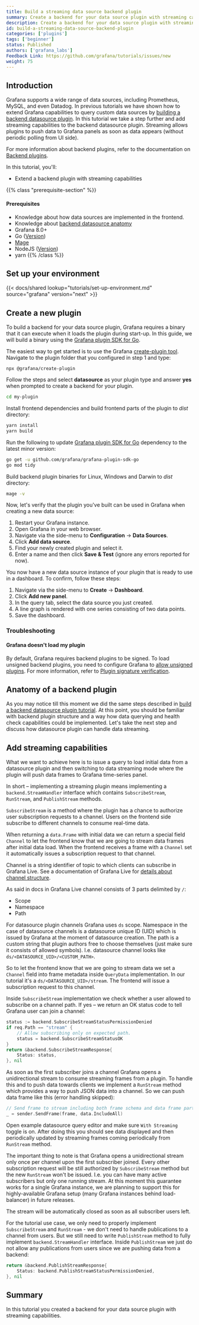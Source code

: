 ```yaml
---
title: Build a streaming data source backend plugin
summary: Create a backend for your data source plugin with streaming capabilities.
description: Create a backend for your data source plugin with streaming capabilities.
id: build-a-streaming-data-source-backend-plugin
categories: ['plugins']
tags: ['beginner']
status: Published
authors: ['grafana_labs']
Feedback Link: https://github.com/grafana/tutorials/issues/new
weight: 75
---
```


## Introduction

Grafana supports a wide range of data sources, including Prometheus, MySQL, and even Datadog. In previous tutorials we have shown how to extend Grafana capabilities to query custom data sources by [building a backend datasource plugin](/tutorials/build-a-data-source-backend-plugin/). In this tutorial we take a step further and add streaming capabilities to the backend datasource plugin. Streaming allows plugins to push data to Grafana panels as soon as data appears (without periodic polling from UI side).

For more information about backend plugins, refer to the documentation on [Backend plugins](/docs/grafana/latest/developers/plugins/backend/).

In this tutorial, you'll:

- Extend a backend plugin with streaming capabilities

{{% class "prerequisite-section" %}}

#### Prerequisites

- Knowledge about how data sources are implemented in the frontend.
- Knowledge about [backend datasource anatomy](/tutorials/build-a-data-source-backend-plugin/)
- Grafana 8.0+
- Go ([Version](https://github.com/grafana/plugin-tools/blob/main/packages/create-plugin/templates/backend/go.mod#L3))
- [Mage](https://magefile.org/)
- NodeJS ([Version](https://github.com/grafana/plugin-tools/blob/main/packages/create-plugin/templates/common/package.json#L66))
- yarn
  {{% /class %}}

## Set up your environment

{{< docs/shared lookup="tutorials/set-up-environment.md" source="grafana" version="next" >}}

## Create a new plugin

To build a backend for your data source plugin, Grafana requires a binary that it can execute when it loads the plugin during start-up. In this guide, we will build a binary using the [Grafana plugin SDK for Go](/docs/grafana/latest/developers/plugins/backend/grafana-plugin-sdk-for-go/).

The easiest way to get started is to use the Grafana [create-plugin tool](https://www.npmjs.com/package/@grafana/create-plugin). Navigate to the plugin folder that you configured in step 1 and type:

```
npx @grafana/create-plugin
```

Follow the steps and select **datasource** as your plugin type and answer **yes** when prompted to create a backend for your plugin.

```bash
cd my-plugin
```

Install frontend dependencies and build frontend parts of the plugin to _dist_ directory:

```bash
yarn install
yarn build
```

Run the following to update [Grafana plugin SDK for Go](/docs/grafana/latest/developers/plugins/backend/grafana-plugin-sdk-for-go/) dependency to the latest minor version:

```bash
go get -u github.com/grafana/grafana-plugin-sdk-go
go mod tidy
```

Build backend plugin binaries for Linux, Windows and Darwin to _dist_ directory:

```bash
mage -v
```

Now, let's verify that the plugin you've built can be used in Grafana when creating a new data source:

1. Restart your Grafana instance.
1. Open Grafana in your web browser.
1. Navigate via the side-menu to **Configuration** -> **Data Sources**.
1. Click **Add data source**.
1. Find your newly created plugin and select it.
1. Enter a name and then click **Save & Test** (ignore any errors reported for now).

You now have a new data source instance of your plugin that is ready to use in a dashboard. To confirm, follow these steps:

1. Navigate via the side-menu to **Create** -> **Dashboard**.
1. Click **Add new panel**.
1. In the query tab, select the data source you just created.
1. A line graph is rendered with one series consisting of two data points.
1. Save the dashboard.

### Troubleshooting

#### Grafana doesn't load my plugin

By default, Grafana requires backend plugins to be signed. To load unsigned backend plugins, you need to
configure Grafana to [allow unsigned plugins](/docs/grafana/latest/plugins/plugin-signature-verification/#allow-unsigned-plugins).
For more information, refer to [Plugin signature verification](/docs/grafana/latest/plugins/plugin-signature-verification/#backend-plugins).

## Anatomy of a backend plugin

As you may notice till this moment we did the same steps described in [build a backend datasource plugin tutorial](/tutorials/build-a-data-source-backend-plugin/). At this point, you should be familiar with backend plugin structure and a way how data querying and health check capabilities could be implemented. Let's take the next step and discuss how datasource plugin can handle data streaming.

## Add streaming capabilities

What we want to achieve here is to issue a query to load initial data from a datasource plugin and then switching to data streaming mode where the plugin will push data frames to Grafana time-series panel.

In short – implementing a streaming plugin means implementing a `backend.StreamHandler` interface which contains `SubscribeStream`, `RunStream`, and `PublishStream` methods.

`SubscribeStream` is a method where the plugin has a chance to authorize user subscription requests to a channel. Users on the frontend side subscribe to different channels to consume real-time data.

When returning a `data.Frame` with initial data we can return a special field `Channel` to let the frontend know that we are going to stream data frames after initial data load. When the frontend receives a frame with a `Channel` set it automatically issues a subscription request to that channel.

Channel is a string identifier of topic to which clients can subscribe in Grafana Live. See a documentation of Grafana Live for [details about channel structure](/docs/grafana/latest/live/live-channel/).

As said in docs in Grafana Live channel consists of 3 parts delimited by `/`:

- Scope
- Namespace
- Path

For datasource plugin channels Grafana uses `ds` scope. Namespace in the case of datasource channels is a datasource unique ID (UID) which is issued by Grafana at the moment of datasource creation. The path is a custom string that plugin authors free to choose themselves (just make sure it consists of allowed symbols). I.e. datasource channel looks like `ds/<DATASOURCE_UID>/<CUSTOM_PATH>`.

So to let the frontend know that we are going to stream data we set a `Channel` field into frame metadata inside `QueryData` implementation. In our tutorial it's a `ds/<DATASOURCE_UID>/stream`. The frontend will issue a subscription request to this channel.

Inside `SubscribeStream` implementation we check whether a user allowed to subscribe on a channel path. If yes – we return an OK status code to tell Grafana user can join a channel:

```go
status := backend.SubscribeStreamStatusPermissionDenied
if req.Path == "stream" {
    // Allow subscribing only on expected path.
    status = backend.SubscribeStreamStatusOK
}
return &backend.SubscribeStreamResponse{
    Status: status,
}, nil
```

As soon as the first subscriber joins a channel Grafana opens a unidirectional stream to consume streaming frames from a plugin. To handle this and to push data towards clients we implement a `RunStream` method which provides a way to push JSON data into a channel. So we can push data frame like this (error handling skipped):

```go
// Send frame to stream including both frame schema and data frame parts.
_ = sender.SendFrame(frame, data.IncludeAll)
```

Open example datasource query editor and make sure `With Streaming` toggle is on. After doing this you should see data displayed and then periodically updated by streaming frames coming periodically from `RunStream` method.

The important thing to note is that Grafana opens a unidirectional stream only once per channel upon the first subscriber joined. Every other subscription request will be still authorized by `SubscribeStream` method but the new `RunStream` won't be issued. I.e. you can have many active subscribers but only one running stream. At this moment this guarantee works for a single Grafana instance, we are planning to support this for highly-available Grafana setup (many Grafana instances behind load-balancer) in future releases.

The stream will be automatically closed as soon as all subscriber users left.

For the tutorial use case, we only need to properly implement `SubscribeStream` and `RunStream` - we don't need to handle publications to a channel from users. But we still need to write `PublishStream` method to fully implement `backend.StreamHandler` interface. Inside `PublishStream` we just do not allow any publications from users since we are pushing data from a backend:

```go
return &backend.PublishStreamResponse{
    Status: backend.PublishStreamStatusPermissionDenied,
}, nil
```

## Summary

In this tutorial you created a backend for your data source plugin with streaming capabilities.
